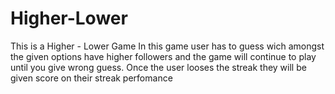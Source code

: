 # Higher-Lower
This is a Higher - Lower Game 
In this game user has to guess wich amongst the given options have higher followers and the game will continue to play until you give wrong guess. Once the user looses the streak they will be given score on their streak perfomance
